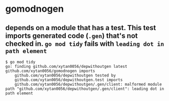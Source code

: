 # gomodnogen

## depends on a module that has a test. This test imports generated code (`.gen`) that's not checked in. `go mod tidy` fails with `leading dot in path element`

```
$ go mod tidy
go: finding github.com/xytan0056/depwithoutgen latest
github.com/xytan0056/gomodnogen imports
	github.com/xytan0056/depwithoutgen tested by
	github.com/xytan0056/depwithoutgen.test imports
	github.com/xytan0056/depwithoutgen/.gen/client: malformed module path "github.com/xytan0056/depwithoutgen/.gen/client": leading dot in path element
```